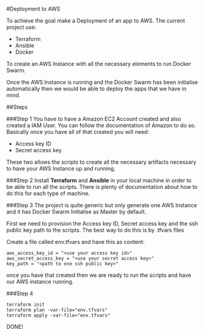 #Deployment to AWS

To achieve the goal make a Deployment of an app to AWS. The current project use:

- Terraform
- Ansible
- Docker

To create an AWS Instance with all the necessary elements to run Docker Swarm.

Once the AWS Instance is running and the Docker Swarm has been initialise automatically then we would be able to deploy the apps that we have in mind.

##Steps

###Step 1
You have to have a Amazon EC2 Account created and also created a IAM User.
You can follow the documentation of Amazon to do so.
Basically once you have all of that created you will need:

- Access key ID
- Secret access key

These two allows the scripts to create all the necessary artifacts necessary to have your AWS Instance up and running.

###Step 2
Install **Terraform** and **Ansible** in your local machine in order to be able to run all the scripts.
There is plenty of documentation about how to do this for each type of machine.

###Step 3
The project is quite generic but only generate one AWS Instance and it has Docker Swarm Initialise as Master by default.

First we need to provision the Access key ID, Secret access key and the ssh public key path to the scripts.
The best way to do this is by .tfvars files

Create a file called env.tfvars and have this as content:

```
aws_access_key_id = "<use your access key id>"
aws_secret_access_key = "<use your secret access key>"
key_path = "<path to one ssh public key>"
```

once you have that created then we are ready to run the scripts and have our AWS instance running.

###Step 4
```
terraform init
terraform plan -var-file="env.tfvars"
terraform apply -var-file="env.tfvars"
```

DONE!
